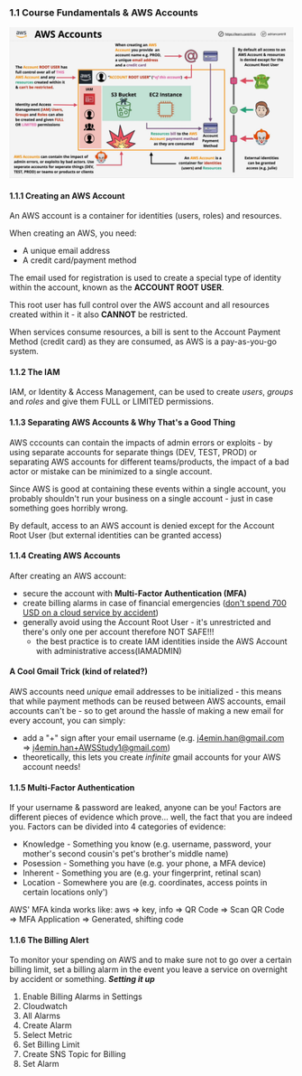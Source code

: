 ### 1.1 Course Fundamentals & AWS Accounts
![accounts](https://github.com/xPuffball/AWS-SAA-NOTES/blob/main/01-Course-Fundamentals-and-AWS-Accounts/01-visual-aids/VA-aws-accounts.JPG)
#### 1.1.1 Creating an AWS Account
An AWS account is a container for identities (users, roles) and resources.

When creating an AWS, you need:
- A unique email address
- A credit card/payment method

The email used for registration is used to create a special type of identity within the account, known as the **ACCOUNT ROOT USER**.

This root user has full control over the AWS account and all resources created within it - it also **CANNOT** be restricted. 

When services consume resources, a bill is sent to the Account Payment Method (credit card) as they are consumed, as AWS is a pay-as-you-go system.

#### 1.1.2 The IAM
IAM, or Identity & Access Management, can be used to create *users*, *groups* and *roles* and give them FULL or LIMITED permissions. 

#### 1.1.3 Separating AWS Accounts & Why That's a Good Thing
AWS cccounts can contain the impacts of admin errors or exploits - by using separate accounts for separate things (DEV, TEST, PROD) or separating AWS accounts for different teams/products, the impact of a bad actor or mistake can be minimized to a single account. 

Since AWS is good at containing these events within a single account, you probably shouldn't run your business on a single account - just in case something goes horribly wrong. 

By default, access to an AWS account is denied except for the Account Root User (but external identities can be granted access)

#### 1.1.4 Creating AWS Accounts
After creating an AWS account: 
- secure the account with **Multi-Factor Authentication (MFA)**
- create billing alarms in case of financial emergencies ([don't spend 700 USD on a cloud service by accident](https://nwong.xyz/))
- generally avoid using the Account Root User - it's unrestricted and there's only one per account therefore NOT SAFE!!!
    - the best practice is to create IAM identities inside the AWS Account with administrative access(IAMADMIN)

#### A Cool Gmail Trick (kind of related?)
AWS accounts need *unique* email addresses to be initialized - this means that while payment methods can be reused between AWS accounts, email accounts can't be - so to get around the hassle of making a new email for every account, you can simply:
- add a "+" sign after your email username (e.g. j4emin.han@gmail.com => j4emin.han+AWSStudy1@gmail.com)
- theoretically, this lets you create *infinite* gmail accounts for your AWS account needs!

#### 1.1.5 Multi-Factor Authentication
If your username & password are leaked, anyone can be you!
Factors are different pieces of evidence which prove... well, the fact that you are indeed you. Factors can be divided into 4 categories of evidence:
- Knowledge - Something you know (e.g. username, password, your mother's second cousin's pet's brother's middle name)
- Posession - Something you have (e.g. your phone, a MFA device)
- Inherent - Something you are (e.g. your fingerprint, retinal scan)
- Location - Somewhere you are (e.g. coordinates, access points in certain locations only')

AWS' MFA kinda works like:
aws => key, info => QR Code => Scan QR Code => MFA Application => Generated, shifting code

#### 1.1.6 The Billing Alert
To monitor your spending on AWS and to make sure not to go over a certain billing limit, set a billing alarm in the event you leave a service on overnight by accident or something. 
***Setting it up***
1. Enable Billing Alarms in Settings
2. Cloudwatch
3. All Alarms
4. Create Alarm
5. Select Metric
6. Set Billing Limit
7. Create SNS Topic for Billing
8. Set Alarm
